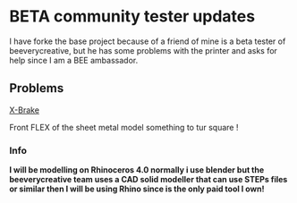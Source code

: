 # BETA community tester updates 
I have forke the base project because of a friend of mine is a beta tester of beeverycreative, but he has some problems with the printer and asks for help since I am a BEE ambassador.

## Problems
[X-Brake](https://github.com/3devangelist/helloBEEprusa-hardware/blob/master/X-End-STOP/README.md "X-Brake")

Front FLEX of the sheet metal model something to tur square !

### Info

**I will be modelling on Rhinoceros 4.0  normally i use blender but the beeverycreative team uses a CAD solid modeller that can use STEPs files or similar then I will be using Rhino since is the only paid tool I own!**
